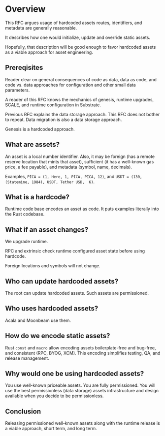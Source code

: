 # Overview

This RFC argues usage of hardcoded assets routes, identifiers, and metadata are generally reasonable.  

It describes how one would initialize, update and override static assets.

Hopefully, that description will be good enough to favor hardcoded assets as a viable approach for asset engineering.

## Prereqisites

Reader clear on general consequences of code as data, data as code, and code vs. data approaches for configuration and other small data parameters.

A reader of this RFC knows the mechanics of genesis, runtime upgrades, SCALE, and runtime configuration in Substrate.

Previous RFC explains the data storage approach. This RFC does not bother to repeat. Data migration is also a data storage approach. 

Genesis is a hardcoded approach.

## What are assets?

An asset is a local number identifier. Also, it may be foreign (has a remote reserve location that mints that asset),  sufficient (it has a well-known gas price, a fee payable), and metadata (symbol, name, decimals).

Examples, `PICA = (1, Here, 1, PICA, PICA, 12)`, and `USDT = (130, (Statemine, 1984), USDT, Tether USD,  6)`. 

## What is a hardcode?

Runtime code base encodes an asset as code. It puts examples literally into the Rust codebase.

## What if an asset changes?

We upgrade runtime.

RPC and extrinsic check runtime configured asset state before using 
hardcode.

Foreign locations and symbols will not change.

## Who can update hardcoded assets?

The root can update hardcoded assets. Such assets are permissioned.

## Who uses hardcoded assets?

Acala and Moonbeam use them.

## How do we encode static assets?

Rust `const` and `macro` allow encoding assets boilerplate-free and bug-free, and consistent (RPC, BYOG, XCM). This encoding simplifies testing, QA, and release management.

## Why would one be using hardcoded assets?

You use well-known priceable assets.
You are fully permissioned.
You will use the best permissionless (data storage) assets infrastructure and design available when you decide to be permissionless.

## Conclusion

Releasing permissioned well-known assets along with the runtime release is a viable approach, short term, and long term.
